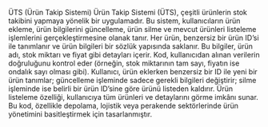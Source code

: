 ÜTS (Ürün Takip Sistemi) 
Ürün Takip Sistemi (ÜTS), çeşitli ürünlerin stok takibini yapmaya yönelik bir uygulamadır. Bu sistem, kullanıcıların ürün ekleme, ürün bilgilerini güncelleme, ürün silme ve mevcut ürünleri listeleme işlemlerini gerçekleştirmesine olanak tanır. Her ürün, benzersiz bir ürün ID’si ile tanımlanır ve ürün bilgileri bir sözlük yapısında saklanır. Bu bilgiler, ürün adı, stok miktarı ve fiyat gibi detayları içerir. Kod, kullanıcıdan alınan verilerin doğruluğunu kontrol eder (örneğin, stok miktarının tam sayı, fiyatın ise ondalık sayı olması gibi). Kullanıcı, ürün eklerken benzersiz bir ID ile yeni bir ürün tanımlar; güncelleme işleminde sadece gerekli bilgileri değiştirir; silme işleminde ise belirli bir ürün ID’sine göre ürünü listeden kaldırır. Ürün listeleme özelliği, kullanıcıya tüm ürünleri ve detaylarını görme imkânı sunar. Bu kod, özellikle depolama, lojistik veya perakende sektörlerinde ürün yönetimini basitleştirmek için tasarlanmıştır.

